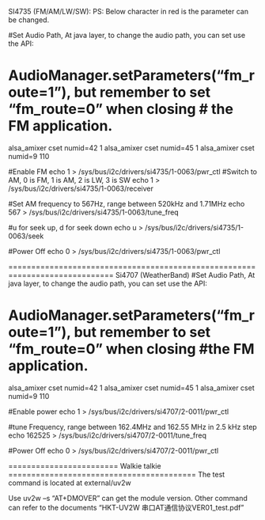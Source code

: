 SI4735 (FM/AM/LW/SW): 
PS: Below character in red is the parameter can be changed.

#Set Audio Path, At java layer, to change the audio path, you can set use the API:
# AudioManager.setParameters(“fm_route=1”), but remember to set “fm_route=0” when closing # the FM application.
alsa_amixer cset numid=42 1
alsa_amixer cset numid=45 1 
alsa_amixer cset numid=9 110

#Enable FM
echo 1 > /sys/bus/i2c/drivers/si4735/1-0063/pwr_ctl
#Switch to AM, 0 is FM, 1 is AM, 2 is LW, 3 is SW
echo 1 > /sys/bus/i2c/drivers/si4735/1-0063/receiver

#Set AM frequency to 567Hz, range between 520kHz and 1.71MHz
echo 567 > /sys/bus/i2c/drivers/si4735/1-0063/tune_freq

#u for seek up, d for seek down
echo u >  /sys/bus/i2c/drivers/si4735/1-0063/seek

#Power Off
echo 0 > /sys/bus/i2c/drivers/si4735/1-0063/pwr_ctl

=============================================================================
Si4707 (WeatherBand)
#Set Audio Path, At java layer, to change the audio path, you can set use the API:
# AudioManager.setParameters(“fm_route=1”), but remember to set “fm_route=0” when closing #the FM application.

alsa_amixer cset numid=42 1
alsa_amixer cset numid=45 1 
alsa_amixer cset numid=9 110

#Enable power
echo 1 > /sys/bus/i2c/drivers/si4707/2-0011/pwr_ctl

#tune Frequency, range between 162.4MHz and 162.55 MHz in 2.5 kHz step
echo 162525 > /sys/bus/i2c/drivers/si4707/2-0011/tune_freq

#Power Off
echo 0 > /sys/bus/i2c/drivers/si4707/2-0011/pwr_ctl


======================== Walkie talkie =========================================
The test command is located at external/uv2w

Use uv2w –s “AT+DMOVER” can get the module version. Other command can refer to the documents “HKT-UV2W 串口AT通信协议VER01_test.pdf”